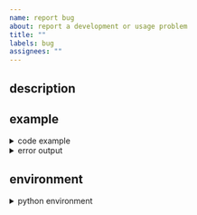 ```yaml
---
name: report bug
about: report a development or usage problem
title: ""
labels: bug
assignees: ""
---
```


## description

## example

<details>
  <summary>code example</summary>

```python

```

</details>

<details>
  <summary>error output</summary>

```pytb

```

</details>

## environment

<details>
  <summary>python environment</summary>

output of `mamba info` and `mamba list` or `python --version` and `pip list`

```shell

```

</details>
